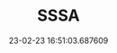 ---
date: 23-02-23 16:51:03.687609
excerpt: SCUOLA SUPERIORE DI STUDI UNIVERSITARI E DI PERFEZIONAMENTO S ANNA
header:
  teaser: assets/images/logos/partners_logos/pngs/SSSA_Logo.png
order: 13
sidebar:
- image: assets/images/logos/partners_logos/pngs/SSSA_Logo.png
  image_alt: logo
  text: TBC
  title: Role
title: SSSA
---